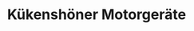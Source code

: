 ---
title: "Kükenshöner Motorgeräte"
url: /oerlinghausen/kuekenshoener-motorgeraete/
shop: Baumarkt
---